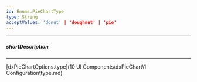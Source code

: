```yaml
---
id: Enums.PieChartType
type: String
acceptValues: 'donut' | 'doughnut' | 'pie'
---
```

---
##### shortDescription
<!-- Description goes here -->

---
<!-- Description goes here -->
[dxPieChartOptions.type](10 UI Components\dxPieChart\1 Configuration\type.md)